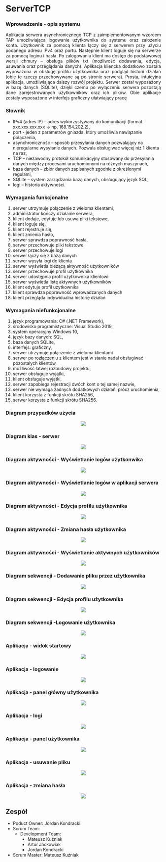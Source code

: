 
# ServerTCP

### Wprowadzenie - opis systemu

 <p align="justify">Aplikacja serwera asynchronicznego TCP z zaimplementowanym wzorcem TAP umożliwiająca logowanie użytkownika do systemu oraz założenie konta.  Użytkownik za pomocą klienta łączy się z serwerem przy użyciu podanego adresu IPv4 oraz portu. Następnie klient loguje się na serwerze za pomocą loginu i hasła. Po zalogowaniu klient ma dostęp do podstawowej wersji chmury – obsługa plików txt (możliwość dodawania, edycja, usuwania oraz przeglądania danych). Aplikacja kliencka dodatkowo została wyposażona w obsługę profilu użytkownika oraz podgląd historii działań (obie te rzeczy przechowywane są po stronie serwera). Prosta, intuicyjna aplikacja, umożliwiająca dalszy rozwój projektu. Serwer został wyposażony w bazę danych (SQLite), dzięki czemu po wyłączeniu serwera pozostają dane zarejestrowanych użytkowników oraz ich plików. Obie aplikacje zostały wyposażone w interfejs graficzny ułatwiający pracę </p>

### Słownik
<ul list-style-type: disc >
<li>IPv4 (adres IP) – adres wykorzystywany do komunikacji (format xxx.xxx.xxx.xxx -> np. 168.154.202.2),</li>
<li> port  - jeden z parametrów gniazda, który umożliwia nawiązanie połączenia,</li>
<li>asynchroniczność – sposób przesyłania danych pozwalający na nieregularne wysyłanie danych. Pozwala obsługiwać więcej niż 1 klienta na raz,</li>
<li>TCP – niezawodny protokół komunikacyjny stosowany do przesyłania danych między procesami uruchomionymi na różnych maszynach,</li>
<li>baza danych – zbiór danych zapisanych zgodnie z określonymi regułami,</li>
<li>SQLite – system zarządzania bazą danych, obsługujący język SQL, </li>
<li>logi – historia aktywności.</li>
</ul>

### Wymagania funkcjonalne
<ol>
<li> serwer utrzymuje połączenie z wieloma klientami,</li>
<li> administrator kończy działanie serwera,</li>
<li> klient dodaje, edytuje lub usuwa pliki tekstowe,</li>
<li> klient loguje się,</li>
<li> klient rejestruje się,</li>
<li> klient zmienia hasło,</li>
<li> serwer sprawdza poprawność hasła,</li>
<li> serwer przechowuje pliki tekstowe</li>
<li> serwer przechowuje logi</li>
<li> serwer łączy się z bazą danych</li>
<li> serwer wysyła  logi do klienta</li>
<li> serwer wyświetla bieżącą aktywność użytkowników </li>
<li> serwer przechowuje profil użytkownika</li>
<li> serwer udostępnia profil użytkownika klientowi</li>
<li> serwer wyświetla listę aktywnych użytkowników</li>
<li> klient edytuje profil użytkownika</li>
<li> klient sprawdza poprawność wprowadzanych danych</li>
<li> klient przegląda indywidualna historię działań</li>
</ol>

### Wymagania niefunkcjonalne
<ol>
<li> język programowania: C# (.NET Framework),</li>
<li> środowisko programistyczne: Visual Studio 2019,</li>
<li> system operacyjny Windows 10,</li>
<li> język bazy danych: SQL,</li>
<li> baza danych SQLite,</li>
<li> interfejs: graficzny,</li>
<li> serwer utrzymuje połączenie z wieloma klientami</li>
<li> serwer po rozłączeniu z klientem jest w stanie nadal obsługiwać pozostałych klientów,</li>
<li> możliwość łatwej rozbudowy projektu,</li>
<li> serwer obsługuje wyjątki,</li>
<li> klient obsługuje wyjątki,</li>
<li> serwer zapobiega rejestracji dwóch kont o tej samej nazwie,</li>
<li> serwer nie wymaga żadnych dodatkowych działań, prócz uruchomienia,</li>
<li> klient korzysta z funkcji skrótu SHA256,</li>
<li> serwer korzysta z funkcji skrótu SHA256.</li>
</ol>

### Diagram przypadków użycia

<p align="center">
  <img src="/Documentation/Diagram_przypadkow_uzycia.jpg">
</p>

### Diagram klas - serwer

<p align="center">
  <img src="/Documentation/Diagram_klas.jpg">
</p>

### Diagram aktywności - Wyświetlanie logów użytkonwika

<p align="center">
  <img src="/Documentation/logi_uzytkownik.jpg">
</p>

### Diagram aktywności - Wyświetlanie logów w aplikacji serwera

<p align="center">
  <img src="/Documentation/logi_serwer.jpg">
</p>

### Diagram aktywności - Edycja profilu użytkownika 

<p align="center">
  <img src="/Documentation/edycja_profilu.jpg">
</p>

### Diagram aktywności - Zmiana hasła użytkownika

<p align="center">
  <img src="/Documentation/zmiana_hasla.jpg">
</p>

### Diagram aktywności - Wyświetlanie aktywnych użytkowników

<p align="center">
  <img src="/Documentation/wyswietlanie_aktywnych_uzytkownikow.jpg">
</p>

### Diagram sekwencji - Dodawanie pliku przez użytkownika

<p align="center">
  <img src="/Documentation/Diagram_sekwencji_dodawanie_pliku.jpg">
</p>

### Diagram sekwencji - Edycja profilu użytkownika

<p align="center">
  <img src="/Documentation/Diagram_sekwencji_edycja_profilu_uzytkownika.jpg">
</p>

### Diagram sekwencji -Logowanie użytkownika

<p align="center">
  <img src="/Documentation/Diagram_sekwencji_logowanie_uzytkownika.jpg">
</p>

### Aplikacja - widok startowy

<p align="center">
  <img src="/Documentation/app1.jpg">
</p>

### Aplikacja - logowanie

<p align="center">
  <img src="/Documentation/app2.jpg">
</p>

### Aplikacja - panel główny użytkownika

<p align="center">
  <img src="/Documentation/app3.jpg">
</p>

### Aplikacja - logi

<p align="center">
  <img src="/Documentation/app4.jpg">
</p>

### Aplikacja - panel użytkownika

<p align="center">
  <img src="/Documentation/app5_user.jpg">
</p>

### Aplikacja - usuwanie pliku

<p align="center">
  <img src="/Documentation/app6_delete.jpg">
</p>

### Aplikacja - zmiana hasła

<p align="center">
  <img src="/Documentation/app6_pwd.jpg">
</p>

## Zespół
- Poduct Owner: Jordan Kondracki
- Scrum Team:
	- Development Team:
		- Mateusz Kuźniak
		- Artur Jackowiak
		- Jordan Kondracki
- Scrum Master: Mateusz Kuźniak 

 

